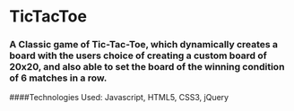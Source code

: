 # TicTacToe

### A Classic game of Tic-Tac-Toe, which dynamically creates a board with the users choice of creating a custom board of 20x20, and also able to set the board of the winning condition of 6 matches in a row.

####Technologies Used: Javascript, HTML5, CSS3, jQuery